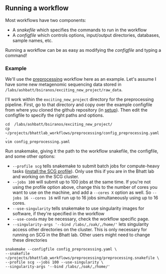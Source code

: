 ## Running a workflow
Most workflows have two components: 

 - A *snakefile* which specifies the commands to run in the workflow
 - A *configfile* which controls options, input/output directories, databases, sample names, etc.

Running a workflow can be as easy as modifying the *configfile* and typing a command!

### Example
We'll use the [preprocessing](preprocessing.md) workflow here as an example. Let's assume I have some new metagenomic sequencing data stored in `/labs/ashbatt/bsiranos/exciting_new_project/raw_data`.

I'll work within the `exciting_new_project` directory for the preprocessing pipeline. First, go to that directory and copy over the example configfile from where you cloned the github repository (in [setup](setup.md)). Then edit the configfile to specify the right paths and options.
```
cd  /labs/ashbatt/bsiranos/exciting_new_project/
cp ~/projects/bhattlab_workflows/preprocessing/config_preprocessing.yaml .
vim config_preprocessing.yaml
```
Run snakemake, giving it the path to the workflow snakefile, the configfile, and some other options:

 - `--profile scg` tells snakemake to submit batch jobs for compute-heavy tasks ([install the SCG profile](https://github.com/bhattlab/slurm)). Only use this if you are in the Bhatt lab and working on the SCG cluster. 
 - `--jobs 100` will submit up to 100 jobs at the same time. If you're not using the profile option above, change this to the number of cores you want to use on the machine, and add a `--cores X` option as well. So `--jobs 16 --cores 16` will run up to 16 jobs simultaneously using up to 16 cores.
 - `--use-singularity` tells snakemake to use singularity images for software, if they're specified in the workflow
 - `--use-conda` may be necessary, check the workflow specific page. 
 - `--singularity-args '--bind /labs/,/oak/,/home/'` lets singularity access other directories on the cluster. This is only necessary for running on SCG in the Bhatt lab. Other users might need to change these directories 

```
snakemake --configfile config_preprocessing.yaml \
--snakefile ~/projects/bhattlab_workflows/preprocessing/preprocessing.snakefile \
--profile scg --jobs 100 --use-singularity \
--singularity-args '--bind /labs/,/oak/,/home/'
```
